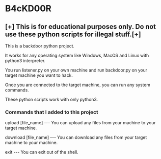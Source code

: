 # B4cKD00R

## [+] This is for educational purposes only. Do not use these python scripts for illegal stuff.[+]

This is a backdoor python project.

It works for any operating system like Windows, MacOS and Linux with python3 interpreter.

You run listener.py on your own machine and run backdoor.py on your target machine you want to hack.

Once you are connected to the target machine, you can run any system commands.

These python scripts work with only python3.

### Commands that I added to this project

upload [file_name] --- You can upload any files from your machine to your target machine.

download [file_name] --- You can download any files from your target machine to your machine.

exit --- You can exit out of the shell.
